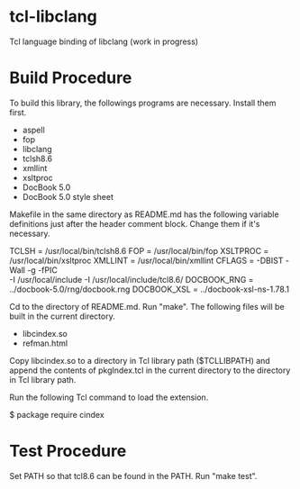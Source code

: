 tcl-libclang
============

Tcl language binding of libclang (work in progress)

Build Procedure
===============

To build this library, the followings programs are necessary.  Install
them first.

- aspell
- fop
- libclang
- tclsh8.6
- xmllint
- xsltproc
- DocBook 5.0
- DocBook 5.0 style sheet

Makefile in the same directory as README.md has the following variable
definitions just after the header comment block.  Change them if it's
necessary.

TCLSH		= /usr/local/bin/tclsh8.6
FOP		= /usr/local/bin/fop
XSLTPROC	= /usr/local/bin/xsltproc
XMLLINT		= /usr/local/bin/xmllint
CFLAGS		= -DBIST -Wall -g -fPIC \
		-I /usr/local/include -I /usr/local/include/tcl8.6/
DOCBOOK_RNG	= ../docbook-5.0/rng/docbook.rng
DOCBOOK_XSL	= ../docbook-xsl-ns-1.78.1

Cd to the directory of README.md.  Run "make".  The following files
will be built in the current directory.

- libcindex.so
- refman.html

Copy libcindex.so to a directory in Tcl library path ($TCLLIBPATH) and
append the contents of pkgIndex.tcl in the current directory to the
directory in Tcl library path.

Run the following Tcl command to load the extension.

$ package require cindex 

Test Procedure
==============

Set PATH so that tcl8.6 can be found in the PATH.
Run "make test".
